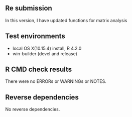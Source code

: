 ## Re submission

In this version, I have updated functions for matrix analysis

## Test environments
* local OS X(10.15.4) install, R 4.2.0
* win-builder (devel and release)

## R CMD check results
There were no ERRORs or WARNINGs or NOTES.

## Reverse dependencies
No reverse dependencies.

